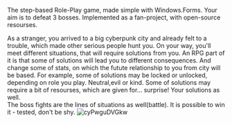 The step-based Role-Play game, made simple with Windows.Forms. Your aim is to defeat 3 bosses.
Implemented as a fan-project, with open-source resourses.

As a stranger, you arrived to a big cyberpunk city and already felt to a trouble, which made other serious people hunt you.
On your way, you'll meet different situations, that will require solutions from you. 
An RPG part of it is that some of solutions will lead you to different consequences. And change some of stats, on which the futute relationship to you from city will be based.
For example, some of solutions may be locked or unlocked, depending on role you play. Neutral,evil or kind. 
Some of solutions may require a bit of resourses, which are given for... surprise! Your solutions as well.\
The boss fights are the lines of situations as well(battle). It is possible to win it - tested, don't be shy.
![cyPwguDVGkw](https://github.com/user-attachments/assets/4804a52b-994a-41bf-9f0c-5f90fcbe4fd5)

